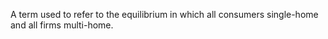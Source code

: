 A term used to refer to the equilibrium in which all consumers single-home and all firms multi-home.